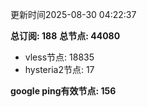 更新时间2025-08-30 04:22:37

**总订阅: 188**
**总节点: 44080**
- vless节点: 18835
- hysteria2节点: 17

**google ping有效节点: 156**
